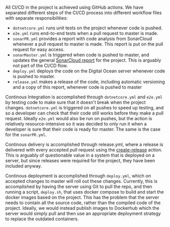 All CI/CD in the project is achieved using GitHub actions. We have separated different steps of the CI/CD process into different workflow files with separate responsibilities:
- ```dotnetcore.yml``` runs unit tests on the project whenever code is pushed.
- ```e2e.yml``` runs end-to-end tests when a pull request to master is made.
- ```sonarPR.yml``` provides a report with code analysis from SonarCloud whenever a pull request to master is made. This report is put on the pull request for easy access.
- ```sonarMaster.yml``` is triggered when code is pushed to master, and updates the general [SonarCloud report](https://sonarcloud.io/project/issues?id=jlndk_devoops) for the project. This is arguably not part of the CI/CD flow. 
- ```deploy.yml``` deploys the code on the Digital Ocean server whenever code is pushed to master.
- ```release.yml``` makes a release of the code, including automatic versioning and a copy of this report, whenever code is pushed to master

Continous Integration is accomplished through ```dotnetcore.yml``` and ```e2e.yml``` by testing code to make sure that it doesn't break when the project changes. ```dotnetcore.yml``` is triggered on all pushes to speed up testing, and so a developer can check that their code still works before they make a pull request. Ideally ```e2e.yml``` would also be run on pushes, but the action is relatively resource-intensive so it was decided to only run it when a developer is sure that their code is ready for master. The same is the case for the ```sonarPR.yml```. 

Continous delivery is accomplished through release.yml, where a release is delivered with every accepted pull request using the [create-release](https://github.com/actions/create-release) action. This is arguably of questionable value in a system that is deployed on a server, but since releases were required for the project, they have been included anyway.

Continous deployment is accomplished through ```deploy.yml```, which on accepted changes to master will roll out these changes. Currently, this is accomplished by having the server using Git to pull the repo, and then running a script, ```deploy.sh```, that uses docker compose to build and start the docker images based on the project. This has the problem that the server needs to contain all the source code, rather than the compiled code of the project. Ideally, we would instead publish images to Dockerhub which the server would simply pull and then use an appropriate deployment strategy to replace the outdated containers.
